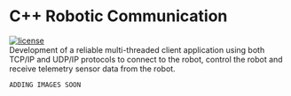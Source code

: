 # C++ Robotic Communication  
[![license](https://img.shields.io/github/license/gponimansky/fictional-robot.svg)](https://github.com/gponimansky/fictional-robot/blob/master/LICENSE)  
Development of a reliable multi-threaded client application using both TCP/IP and UDP/IP protocols to connect to the robot, control the robot and receive telemetry sensor data from the robot.  

`ADDING IMAGES SOON`
